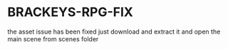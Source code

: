 # BRACKEYS-RPG-FIX

the asset issue has been fixed just download and extract it and open the main scene from scenes folder
